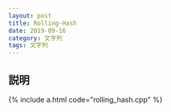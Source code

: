 ```yaml
---
layout: post
title: Rolling-Hash
date: 2019-09-16
category: 文字列
tags: 文字列
---
```


## 説明

{% include a.html code="rolling_hash.cpp" %}